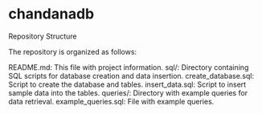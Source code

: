 # chandanadb
Repository Structure

The repository is organized as follows:

  README.md: This file with project information.
  sql/: Directory containing SQL scripts for database creation and data insertion.
  create_database.sql: Script to create the database and tables.
  insert_data.sql: Script to insert sample data into the tables.
  queries/: Directory with example queries for data retrieval.
  example_queries.sql: File with example queries.
